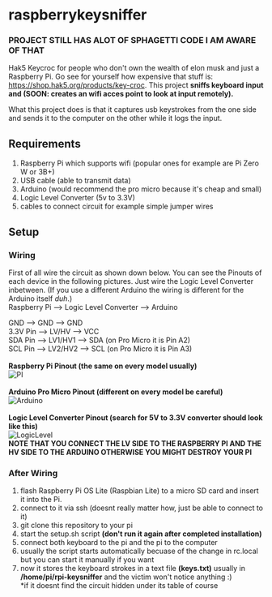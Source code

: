 # raspberrykeysniffer
### **PROJECT STILL HAS ALOT OF SPHAGETTI CODE I AM AWARE OF THAT**
Hak5 Keycroc for people who don't own the wealth of elon musk and just a Raspberry Pi. Go see for yourself how expensive that stuff is: https://shop.hak5.org/products/key-croc. This project **sniffs keyboard input and (SOON: creates an wifi acces point to look at input remotely).**

What this project does is that it captures usb keystrokes from the one side and sends it to the computer on the other while it logs the input.
## Requirements
1. Raspberry Pi which supports wifi (popular ones for example are Pi Zero W or 3B+)
2. USB cable (able to transmit data)
3. Arduino (would recommend the pro micro because it's cheap and small)
4. Logic Level Converter (5v to 3.3V)
5. cables to connect circuit for example simple jumper wires 

## Setup
### Wiring
First of all wire the circuit as shown down below. You can see the Pinouts of each device in the following pictures. Just wire the Logic Level Converter inbetween. (If you use a different Arduino the wiring is different for the Arduino itself *duh*.) <br/>
  Raspberry Pi -->  Logic Level Converter -->  Arduino<br/>
  
  GND -->            GND    -->               GND<br/>
  3.3V Pin -->      LV/HV   -->               VCC<br/>
  SDA Pin -->       LV1/HV1 -->               SDA (on Pro Micro it is Pin A2)<br/>
  SCL Pin -->       LV2/HV2 -->               SCL (on Pro Micro it is Pin A3)<br/>
  <br/>
  **Raspberry Pi Pinout (the same on every model usually)**<br/>
  ![PI](https://external-content.duckduckgo.com/iu/?u=https%3A%2F%2Ftse1.mm.bing.net%2Fth%3Fid%3DOIP.5w6o5TavjJgsAIlh1BZNBQHaFM%26pid%3DApi&f=1)
  <br/><br/>
  **Arduino Pro Micro Pinout (different on every model be careful)**<br/>
  ![Arduino](https://external-content.duckduckgo.com/iu/?u=https%3A%2F%2Ftse1.mm.bing.net%2Fth%3Fid%3DOIP.4ccj1-oQ7_8lGOeUml67cQHaGL%26pid%3DApi&f=1)
  <br/><br/>
  **Logic Level Converter Pinout (search for 5V to 3.3V converter should look like this)**<br/>
  ![LogicLevel](https://external-content.duckduckgo.com/iu/?u=https%3A%2F%2Ftse2.mm.bing.net%2Fth%3Fid%3DOIP.jq4Lwx2Q2INxi24Z5HDjzAHaHa%26pid%3DApi&f=1)<br/>
  **NOTE THAT YOU CONNECT THE LV SIDE TO THE RASPBERRY PI AND THE HV SIDE TO THE ARDUINO OTHERWISE YOU MIGHT DESTROY YOUR PI** <br/>
### After Wiring
1. flash Raspberry Pi OS Lite (Raspbian Lite) to a micro SD card and insert it into the Pi.
2. connect to it via ssh (doesnt really matter how, just be able to connect to it)
3. git clone this repository to your pi
4. start the setup.sh script **(don't run it again after completed installation)**
5. connect both keyboard to the pi and the pi to the computer
6. usually the script starts automatically becuase of the change in rc.local but you can start it manually if you want
7. now it stores the keyboard strokes in a text file **(keys.txt)** usually in **/home/pi/rpi-keysniffer** and the victim won't notice anything :) <br/>*if it doesnt find the circuit hidden under its table of course 
